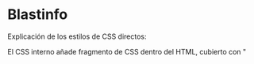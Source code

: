 # Blastinfo
Explicación de los estilos de CSS directos:

El CSS interno añade fragmento de CSS dentro del HTML, cubierto con "<style type="text/css">" y dentro tratandolo como css normal. La ventaja principal es que no necesitas crear más de un archivo para añadir CSS y la desventaja es que puede aumentar el tamaño de la página y el tiempo de carga.

Mientras que el CSS externo, se enlaza a un archivo css externo, mediante:
  ```html
   <link rel="stylesheet" type="text/css" href="style.css" />
 ```
Las ventajas de esto es que el css está en un documento separado, por lo que los archivos HTML tendrán una estructura más limpia y un tamaño menor, además de utilizar un mismo archivo css para varias páginas, mientras que las descentajas podrían ser que no se muestre correctamente el CSS hasta que no se cargue y que al enlazar varios archivos de CSS puede aumentar el tiempo de carga.


  
  El CSS inline, consiste en dar estilo a un elemento HTML específico, se realizará de la siguiente forma:
  ```html
  <h1 class="cuerpo__titulo" style="color:#0E6DCF;"></h1>
  <h1 class="cuerpo__titulo" style="color:#0E6DCF;"></h1>
  ```
Esto no es recomendable, ya que cada etiqueta HTML debe de ser estilizada individualmente, y la gestión de estilos será complicada de gestionar. Sus ventajas es que se inserta fácil y rápido, es útil para realizar pruebas y no es necesario cargar un fichero CSS externo, y las desventajas es que desordena la estructura HTML y puede afectar al tamaño de la página y al tiempo de carga.

En definitiva, la mejor opción es el CSS externo, ya que sus ventajas son mucho más relevantes que sus desventajas.


Explicación de hojas de estilos alternativas, se implementan en el HTML de esta forma:
  ```html
<link rel="stylesheet" href="estilo-1.css" title="Estilo 1">
  <link rel="stylesheet" href="estilo-2.css" title="Estilo 2">
  <link rel="stylesheet" href="estilo-3.css" title="Estilo 3">
  ```

Y ya el usuario podrá elegir el estilo que querrá utilizar.
   
